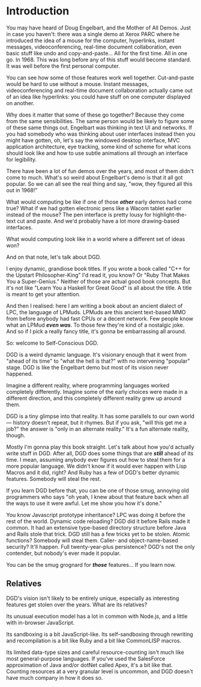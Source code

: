 # Introduction

You may have heard of Doug Engelbart, and the Mother of All Demos. Just in case you haven't: there was a single demo at Xerox PARC where he introduced the idea of a mouse for the computer, hyperlinks, instant messages, videoconferencing, real-time document collaboration, even basic stuff like undo and copy-and-paste... All for the first time. All in one go. In 1968. This was long before any of this stuff would become standard. It was well before the first personal computer.

You can see how some of those features work well together. Cut-and-paste would be hard to use without a mouse. Instant messages, videoconferencing and real-time document collaboration actually came out of an idea like hyperlinks: you could have stuff on one computer displayed on another.

Why does it matter that some of these go together? Because they come from the same sensibilities. The same person would be likely to figure some of these same things out. Engelbart was thinking in text UI and networks. If you had somebody who was thinking about user interfaces instead then you might have gotten, oh, let's say the windowed desktop interface, MVC application architecture, eye tracking, some kind of scheme for what icons should look like and how to use subtle animations all through an interface for legibility.

There have been a lot of fun demos over the years, and most of them didn't come to much. What's so weird about Engelbart's demo is that it all got popular. So we can all see the real thing and say, "wow, they figured all this out in 1968!"

What would computing be like if one of those ***other*** early demos had come true? What if we had gotten electronic pens like a Wacom tablet earlier instead of the mouse? The pen interface is pretty lousy for highlight-the-text cut and paste. And we'd probably have a lot more drawing-based interfaces.

What would computing look like in a world where a different set of ideas won?

And on that note, let's talk about DGD.

I enjoy dynamic, grandiose book titles. If you wrote a book called "C++ for the Upstart Philosopher-King" I'd read it, you know? Or "Ruby That Makes You a Super-Genius." Neither of those are actual good book concepts. But it's not like "Learn You a Haskell for Great Good" is all about the title. A title is meant to get your attention.

And then I realised: here I am writing a book about an ancient dialect of LPC, the language of LPMuds. LPMuds are this ancient text-based MMO from before anybody had fast CPUs or a decent network. Few people know what an LPMud ***even was***. To those few they're kind of a nostalgic joke. And so if I pick a really fancy title, it's gonna be embarrassing all around.

So: welcome to Self-Conscious DGD.

DGD is a weird dynamic language. It's visionary enough that it went from "ahead of its time" to "what the hell is that?" with no intervening "popular" stage. DGD is like the Engelbart demo but most of its vision never happened.

Imagine a different reality, where programming languages worked completely differently. Imagine some of the early choices were made in a different direction, and this completely different reality grew up around them.

DGD is a tiny glimpse into that reality. It has some parallels to our own world &mdash; history doesn't repeat, but it rhymes. But if you ask, "will this get me a job?" the answer is "only in an alternate reality." It's a fun alternate reality, though.

Mostly I'm gonna play this book straight. Let's talk about how you'd actually write stuff in DGD. After all, DGD does some things that are ***still*** ahead of its time. I mean, assuming anybody ever figures out how to steal them for a more popular language. We didn't know if it would ever happen with Lisp Macros and it did, right? And Ruby has a few of DGD's better dynamic features. Somebody will steal the rest.

If you learn DGD before that, you can be one of those smug, annoying old programmers who says "oh yeah, I knew about that feature back when all the ways to use it were awful. Let me show you how it's done."

You know Javascript prototype inheritance? LPC was doing it before the rest of the world. Dynamic code reloading? DGD did it before Rails made it common. It had an extensive type-based directory structure before Java and Rails stole that trick. DGD still has a few tricks yet to be stolen. Atomic functions? Somebody will steal them. Caller- and object-name-based security? It'll happen. Full twenty-year-plus persistence? DGD's not the only contender, but nobody's ever made it popular.

You can be the smug grognard for ***those*** features... If you learn now.

## Relatives

DGD's vision isn't likely to be entirely unique, especially as interesting features get stolen over the years. What are its relatives?

Its unusual execution model has a lot in common with Node.js, and a little with in-browser JavaScript.

Its sandboxing is a bit JavaScript-like. Its self-sandboxing through rewriting and recompilation is a bit like Ruby and a bit like CommonLISP macros.

Its limited data-type sizes and careful resource-counting isn't much like most general-purpose languages. If you've used the SalesForce approximation of Java and/or dotNet called Apex, it's a bit like that. Counting resources at a very granular level is uncommon, and DGD doesn't have much company in how it does so.
